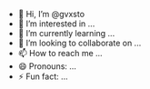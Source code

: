 - 👋 Hi, I’m @gvxsto
- 👀 I’m interested in ...
- 🌱 I’m currently learning ...
- 💞️ I’m looking to collaborate on ...
- 📫 How to reach me ...
- 😄 Pronouns: ...
- ⚡ Fun fact: ...

<!---
gvxsto/gvxsto is a ✨ special ✨ repository because its `README.md` (this file) appears on your GitHub profile.
You can click the Preview link to take a look at your changes.
--->
